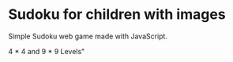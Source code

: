 
# Sudoku for children with images

Simple Sudoku web game made with JavaScript.

4 * 4 and 9 * 9 Levels"
